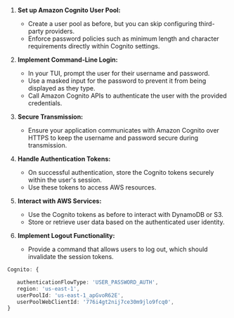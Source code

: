 
1. **Set up Amazon Cognito User Pool:**
   - Create a user pool as before, but you can skip configuring third-party providers.
   - Enforce password policies such as minimum length and character requirements directly within Cognito settings.

2. **Implement Command-Line Login:**
   - In your TUI, prompt the user for their username and password.
   - Use a masked input for the password to prevent it from being displayed as they type.
   - Call Amazon Cognito APIs to authenticate the user with the provided credentials.

3. **Secure Transmission:**
   - Ensure your application communicates with Amazon Cognito over HTTPS to keep the username and password secure during transmission.

4. **Handle Authentication Tokens:**
   - On successful authentication, store the Cognito tokens securely within the user's session.
   - Use these tokens to access AWS resources.

5. **Interact with AWS Services:**
   - Use the Cognito tokens as before to interact with DynamoDB or S3.
   - Store or retrieve user data based on the authenticated user identity.

6. **Implement Logout Functionality:**
   - Provide a command that allows users to log out, which should invalidate the session tokens.

```ts
Cognito: {

   authenticationFlowType: 'USER_PASSWORD_AUTH',
   region: 'us-east-1',
   userPoolId: 'us-east-1_apGvoR62E',
   userPoolWebClientId: '776i4gt2nij7ce30m9jlo9fcq0',
}
``` 